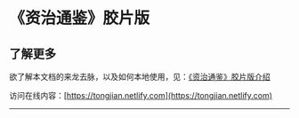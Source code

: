 # 《资治通鉴》胶片版

## 了解更多

欲了解本文档的来龙去脉，以及如何本地使用，见：[《资治通鉴》胶片版介绍](./intro.md)

访问在线内容：[https://tongjian.netlify.com](https://tongjian.netlify.com)

---
